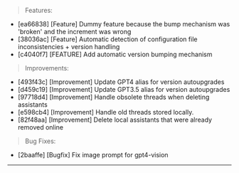 > Features:
- [ea66838] [Feature] Dummy feature because the bump mechanism was 'broken' and the increment was wrong
- [38036ac] [Feature] Automatic detection of configuration file inconsistencies + version handling
- [c4040f7] [FEATURE] Add automatic version bumping mechanism

> Improvements:
- [493f43c] [Improvement] Update GPT4 alias for version autoupgrades
- [d459c19] [Improvement] Update GPT3.5 alias for version autoupgrades
- [97718d4] [Improvement] Handle obsolete threads when deleting assistants
- [e598cb4] [Improvement] Handle old threads stored locally.
- [82f48aa] [Improvement] Delete local assistants that were already removed online

> Bug Fixes:
- [2baaffe] [Bugfix] Fix image prompt for gpt4-vision


---
